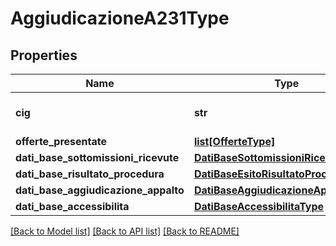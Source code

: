 # AggiudicazioneA231Type

## Properties
Name | Type | Description | Notes
------------ | ------------- | ------------- | -------------
**cig** | **str** | codice identificativo lotto | 
**offerte_presentate** | [**list[OfferteType]**](OfferteType.md) |  | [optional] 
**dati_base_sottomissioni_ricevute** | [**DatiBaseSottomissioniRicevuteType**](DatiBaseSottomissioniRicevuteType.md) |  | [optional] 
**dati_base_risultato_procedura** | [**DatiBaseEsitoRisultatoProceduraType**](DatiBaseEsitoRisultatoProceduraType.md) |  | [optional] 
**dati_base_aggiudicazione_appalto** | [**DatiBaseAggiudicazioneAppaltoType**](DatiBaseAggiudicazioneAppaltoType.md) |  | [optional] 
**dati_base_accessibilita** | [**DatiBaseAccessibilitaType**](DatiBaseAccessibilitaType.md) |  | [optional] 

[[Back to Model list]](../README.md#documentation-for-models) [[Back to API list]](../README.md#documentation-for-api-endpoints) [[Back to README]](../README.md)

